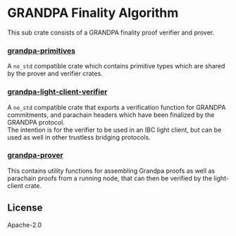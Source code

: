 # GRANDPA Finality Algorithm

This sub crate consists of a GRANDPA finality proof verifier and prover.


###     [grandpa-primitives](primitives/src/lib.rs)

A `no_std` compatible crate which contains primitive types which are shared by the prover and verifier crates.


###     [grandpa-light-client-verifier](verifier/src/lib.rs)

A `no_std` compatible crate that exports a verification function for GRANDPA commitments, and parachain headers which have been finalized by the GRANDPA protocol.
<br />
The intention is for the verifier to be used in an IBC light client, but can be used as well in other trustless bridging protocols.

###     [grandpa-prover](prover/src/lib.rs)
This contains utility functions for assembling Grandpa proofs as well as parachain proofs from a running node, that can then be verified by the light-client crate.

## License

Apache-2.0 
